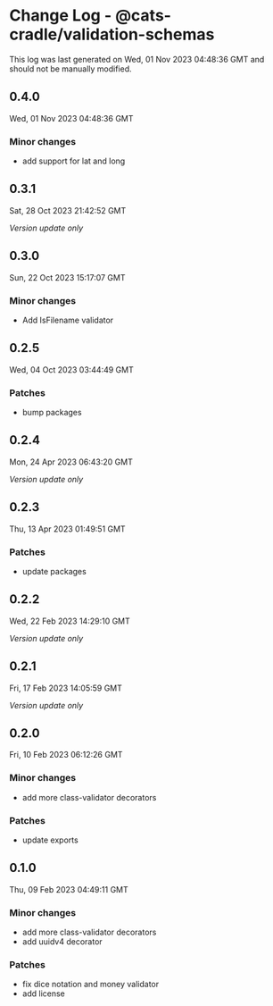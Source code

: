 # Change Log - @cats-cradle/validation-schemas

This log was last generated on Wed, 01 Nov 2023 04:48:36 GMT and should not be manually modified.

## 0.4.0
Wed, 01 Nov 2023 04:48:36 GMT

### Minor changes

- add support for lat and long

## 0.3.1
Sat, 28 Oct 2023 21:42:52 GMT

_Version update only_

## 0.3.0
Sun, 22 Oct 2023 15:17:07 GMT

### Minor changes

- Add IsFilename validator

## 0.2.5
Wed, 04 Oct 2023 03:44:49 GMT

### Patches

- bump packages

## 0.2.4
Mon, 24 Apr 2023 06:43:20 GMT

_Version update only_

## 0.2.3
Thu, 13 Apr 2023 01:49:51 GMT

### Patches

- update packages

## 0.2.2
Wed, 22 Feb 2023 14:29:10 GMT

_Version update only_

## 0.2.1
Fri, 17 Feb 2023 14:05:59 GMT

_Version update only_

## 0.2.0
Fri, 10 Feb 2023 06:12:26 GMT

### Minor changes

- add more class-validator decorators

### Patches

- update exports

## 0.1.0
Thu, 09 Feb 2023 04:49:11 GMT

### Minor changes

- add more class-validator decorators
- add uuidv4 decorator

### Patches

- fix dice notation and money validator
- add license

